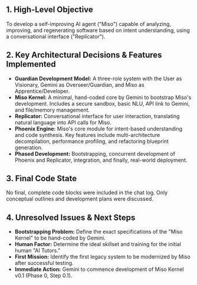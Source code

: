 ## 1. High-Level Objective ##

To develop a self-improving AI agent ("Miso") capable of analyzing, improving, and regenerating software based on intent understanding, using a conversational interface ("Replicator").

## 2. Key Architectural Decisions & Features Implemented ##

* **Guardian Development Model:**  A three-role system with the User as Visionary, Gemini as Overseer/Guardian, and Miso as Apprentice/Developer.
* **Miso Kernel:** A minimal, hand-coded core by Gemini to bootstrap Miso's development.  Includes a secure sandbox, basic NLU, API link to Gemini, and file/memory management.
* **Replicator:** Conversational interface for user interaction, translating natural language into API calls for Miso.
* **Phoenix Engine:** Miso's core module for intent-based understanding and code synthesis.  Key features include multi-architecture decompilation, performance profiling, and refactoring blueprint generation.
* **Phased Development:** Bootstrapping, concurrent development of Phoenix and Replicator, integration, and finally, real-world deployment.

## 3. Final Code State ##

No final, complete code blocks were included in the chat log. Only conceptual outlines and development plans were discussed.


## 4. Unresolved Issues & Next Steps ##

* **Bootstrapping Problem:** Define the exact specifications of the "Miso Kernel" to be hand-coded by Gemini.
* **Human Factor:** Determine the ideal skillset and training for the initial human "AI Tutors."
* **First Mission:** Identify the first legacy system to be modernized by Miso after successful testing.
* **Immediate Action:** Gemini to commence development of Miso Kernel v0.1 (Phase 0, Step 0.1).
